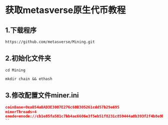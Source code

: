 
# 获取metasverse原生代币教程


## 1.下载程序

``
https://github.com/metasverse/Mining.git
``

## 2.初始化文件夹
``
cd Mining
``

``
mkdir chain && ethash
``

## 3.修改配置文件miner.ini


```json
coinBase=0xaB54aBAD3E3087E276c68B305261cdd57b29e695
minerThreads=4
enode=enode://cb1e85fa581c7bb4ac6606e3f5eb51f8231c859444a8b393f2f4b8e9b1533abf9c0bf5b2bb2c9bc78468aac855718f9faab81ea8fe6ea0112bf2aa81021d2f63@106.52.241.128:8087
``
